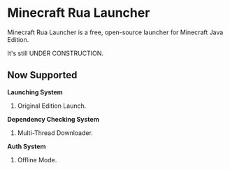 # Minecraft Rua Launcher

Minecraft Rua Launcher is a free, open-source launcher for Minecraft Java Edition.

It's still UNDER CONSTRUCTION.

## Now Supported

**Launching System**

1. Original Edition Launch.  

**Dependency Checking System**  

1. Multi-Thread Downloader.  

**Auth System**

1. Offline Mode.


